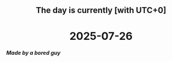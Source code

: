<h2 align=center>The day is currently [with UTC+0]</h2>
<h1 align=center><!--TIME BEGIN-->2025-07-26<!--TIME END--></h1>
<h5>Made by a bored guy</h5>
